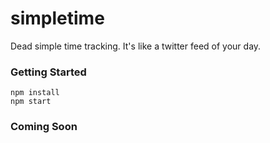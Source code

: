 # simpletime
Dead simple time tracking. It's like a twitter feed of your day.

### Getting Started 
```
npm install 
npm start
```

### Coming Soon
